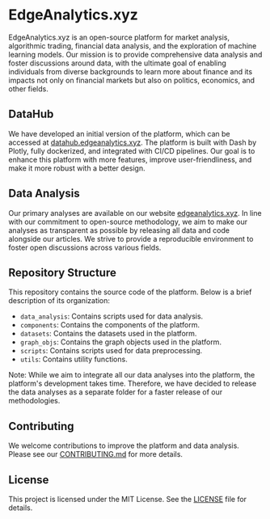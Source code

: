 # EdgeAnalytics.xyz

EdgeAnalytics.xyz is an open-source platform for market analysis, algorithmic trading, financial data analysis, and the exploration of machine learning models. Our mission is to provide comprehensive data analysis and foster discussions around data, with the ultimate goal of enabling individuals from diverse backgrounds to learn more about finance and its impacts not only on financial markets but also on politics, economics, and other fields.

## DataHub

We have developed an initial version of the platform, which can be accessed at [datahub.edgeanalytics.xyz](http://datahub.edgeanalytics.xyz). The platform is built with Dash by Plotly, fully dockerized, and integrated with CI/CD pipelines. Our goal is to enhance this platform with more features, improve user-friendliness, and make it more robust with a better design.

## Data Analysis

Our primary analyses are available on our website [edgeanalytics.xyz](http://edgeanalytics.xyz). In line with our commitment to open-source methodology, we aim to make our analyses as transparent as possible by releasing all data and code alongside our articles. We strive to provide a reproducible environment to foster open discussions across various fields.

## Repository Structure

This repository contains the source code of the platform. Below is a brief description of its organization:

- `data_analysis`: Contains scripts used for data analysis.
- `components`: Contains the components of the platform.
- `datasets`: Contains the datasets used in the platform.
- `graph_objs`: Contains the graph objects used in the platform.
- `scripts`: Contains scripts used for data preprocessing.
- `utils`: Contains utility functions.

Note: While we aim to integrate all our data analyses into the platform, the platform's development takes time. Therefore, we have decided to release the data analyses as a separate folder for a faster release of our methodologies.

## Contributing

We welcome contributions to improve the platform and data analysis. Please see our [CONTRIBUTING.md](CONTRIBUTING.md) for more details.

## License

This project is licensed under the MIT License. See the [LICENSE](LICENSE) file for details.
